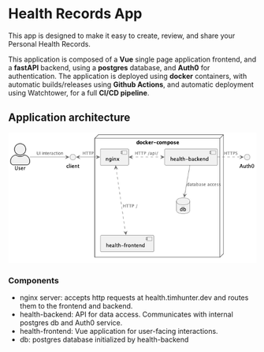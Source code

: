 # Health Records App

This app is designed to make it easy to create, review, and share your Personal Health Records.

This application is composed of a **Vue** single page application frontend, and a **fastAPI** backend, using a **postgres** database, and **Auth0** for authentication.
The application is deployed using **docker** containers, with automatic builds/releases using **Github Actions**, and automatic deployment using Watchtower, for a full **CI/CD pipeline**.

## Application architecture

![Architecture](docs/out/components.png)

### Components

- nginx server: accepts http requests at health.timhunter.dev and routes them to the frontend and backend.
- health-backend: API for data access. Communicates with internal postgres db and Auth0 service.
- health-frontend: Vue application for user-facing interactions.
- db: postgres database initialized by health-backend

